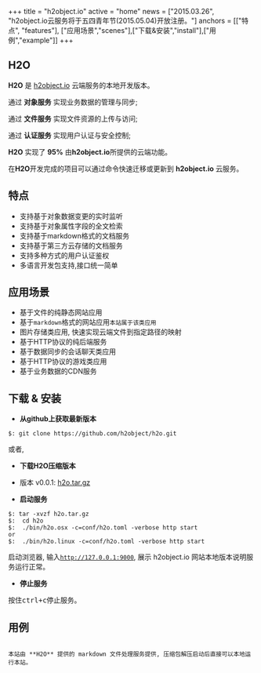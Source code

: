 +++
title = "h2object.io"
active = "home"
news = ["2015.03.26", "h2object.io云服务将于五四青年节(2015.05.04)开放注册。"]
anchors = [["特点", "features"], ["应用场景","scenes"],["下载&安装","install"],["用例","example"]]
+++

H2O
---

**H2O** 是 [h2object.io](#) 云端服务的本地开发版本。

通过 **对象服务** 实现业务数据的管理与同步;

通过 **文件服务** 实现文件资源的上传与访问;

通过 **认证服务** 实现用户认证与安全控制;

**H2O** 实现了 **95%** 由**h2object.io**所提供的云端功能。

在**H2O**开发完成的项目可以通过命令快速迁移或更新到 **h2object.io** 云服务。

<a name="features"></a>

## 特点

*	支持基于对象数据变更的实时监听
*	支持基于对象属性字段的全文检索
*	支持基于markdown格式的文档服务
*	支持基于第三方云存储的文档服务
*	支持多种方式的用户认证鉴权
*	多语言开发包支持,接口统一简单

<a name="scenes"></a>

## 应用场景

*	基于文件的纯静态网站应用 
*	基于<code>markdown</code>格式的网站应用<code>本站属于该类应用</code>
*	图片存储类应用, 快速实现云端文件到指定路径的映射
*	基于HTTP协议的纯后端服务
*	基于数据同步的会话聊天类应用
*	基于HTTP协议的游戏类应用
* 	基于业务数据的CDN服务

<a name="install"></a>

## 下载 & 安装

*	**从github上获取最新版本**

````
$: git clone https://github.com/h2object/h2o.git
````

或者,

*	**下载H2O压缩版本**

-	版本 v0.0.1: [h2o.tar.gz](http://h2object.io/download/v0.0.1/h2o.tar.gz)

* 	**启动服务**

````shell
$: tar -xvzf h2o.tar.gz
$:  cd h2o
$:	./bin/h2o.osx -c=conf/h2o.toml -verbose http start
or
$:	./bin/h2o.linux -c=conf/h2o.toml -verbose http start
````

启动浏览器, 输入<code>http://127.0.0.1:9000</code>, 展示 h2object.io 网站本地版本说明服务运行正常。

* 	**停止服务**

按住<kbd>ctrl+c</kbd>停止服务。

<a name="example"></a>

## 用例

<code>
本站由 **H2O** 提供的 markdown 文件处理服务提供, 压缩包解压启动后直接可以本地运行本站。
</code>